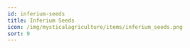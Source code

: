 ```yaml
---
id: inferium-seeds
title: Inferium Seeds
icon: /img/mysticalagriculture/items/inferium_seeds.png
sort: 9
---
```



